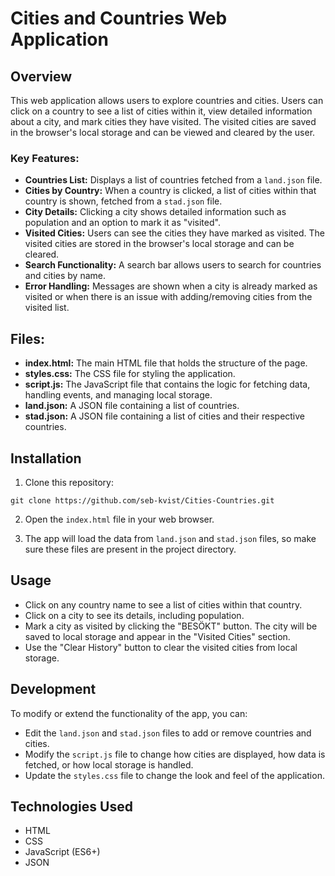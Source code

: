 # Cities and Countries Web Application

## Overview
This web application allows users to explore countries and cities. Users can click on a country to see a list of cities within it, view detailed information about a city, and mark cities they have visited. The visited cities are saved in the browser's local storage and can be viewed and cleared by the user.

### Key Features:
- **Countries List:** Displays a list of countries fetched from a `land.json` file.
- **Cities by Country:** When a country is clicked, a list of cities within that country is shown, fetched from a `stad.json` file.
- **City Details:** Clicking a city shows detailed information such as population and an option to mark it as "visited".
- **Visited Cities:** Users can see the cities they have marked as visited. The visited cities are stored in the browser's local storage and can be cleared.
- **Search Functionality:** A search bar allows users to search for countries and cities by name.
- **Error Handling:** Messages are shown when a city is already marked as visited or when there is an issue with adding/removing cities from the visited list.

## Files:
- **index.html:** The main HTML file that holds the structure of the page.
- **styles.css:** The CSS file for styling the application.
- **script.js:** The JavaScript file that contains the logic for fetching data, handling events, and managing local storage.
- **land.json:** A JSON file containing a list of countries.
- **stad.json:** A JSON file containing a list of cities and their respective countries.

## Installation

1. Clone this repository:
```
git clone https://github.com/seb-kvist/Cities-Countries.git
```
2. Open the `index.html` file in your web browser.

3. The app will load the data from `land.json` and `stad.json` files, so make sure these files are present in the project directory.

## Usage

- Click on any country name to see a list of cities within that country.
- Click on a city to see its details, including population.
- Mark a city as visited by clicking the "BESÖKT" button. The city will be saved to local storage and appear in the "Visited Cities" section.
- Use the "Clear History" button to clear the visited cities from local storage.

## Development

To modify or extend the functionality of the app, you can:

- Edit the `land.json` and `stad.json` files to add or remove countries and cities.
- Modify the `script.js` file to change how cities are displayed, how data is fetched, or how local storage is handled.
- Update the `styles.css` file to change the look and feel of the application.

## Technologies Used
- HTML
- CSS
- JavaScript (ES6+)
- JSON
